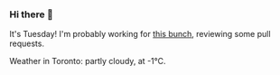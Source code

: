 ### Hi there :wave:

It's Tuesday! I'm probably working for [this bunch](https://github.com/kohofinancial), reviewing some pull requests.

Weather in Toronto: partly cloudy, at -1°C.
